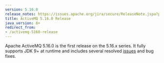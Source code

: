 ```yaml
---
version: 5.16.0
release_notes: https://issues.apache.org/jira/secure/ReleaseNote.jspa?projectId=12311210&version=12341032
title: ActiveMQ 5.16.0 Release 
java_version: 8+
redirect_from:
- /activemq-5160-release
---
```

Apache ActiveMQ 5.16.0 is the first release on the 5.16.x series. It fully supports JDK 9+ at runtime and includes several resolved [issues]({{page.release_notes}}) and bug fixes.
